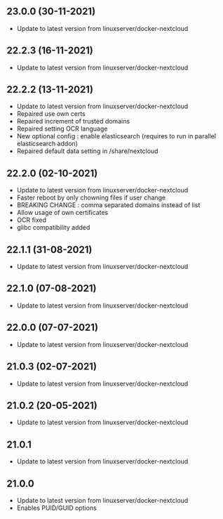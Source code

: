 
## 23.0.0 (30-11-2021)
- Update to latest version from linuxserver/docker-nextcloud

## 22.2.3 (16-11-2021)
- Update to latest version from linuxserver/docker-nextcloud

## 22.2.2 (13-11-2021)
- Update to latest version from linuxserver/docker-nextcloud
- Repaired use own certs
- Repaired increment of trusted domains
- Repaired setting OCR language
- New optional config : enable elasticsearch (requires to run in parallel elasticsearch addon)
- Repaired default data setting in /share/nextcloud

## 22.2.0 (02-10-2021)
- Update to latest version from linuxserver/docker-nextcloud
- Faster reboot by only chowning files if user change
- BREAKING CHANGE : comma separated domains instead of list 
- Allow usage of own certificates 
- OCR fixed
- glibc compatibility added

## 22.1.1 (31-08-2021)
- Update to latest version from linuxserver/docker-nextcloud

## 22.1.0 (07-08-2021)
- Update to latest version from linuxserver/docker-nextcloud

## 22.0.0 (07-07-2021)
- Update to latest version from linuxserver/docker-nextcloud

## 21.0.3 (02-07-2021)
- Update to latest version from linuxserver/docker-nextcloud

## 21.0.2 (20-05-2021)
- Update to latest version from linuxserver/docker-nextcloud

## 21.0.1
- Update to latest version from linuxserver/docker-nextcloud

## 21.0.0
- Update to latest version from linuxserver/docker-nextcloud
- Enables PUID/GUID options
